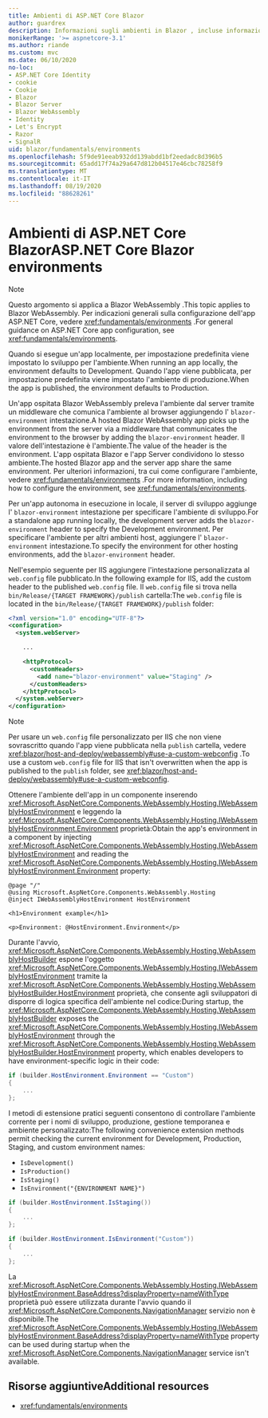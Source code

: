 ```yaml
---
title: Ambienti di ASP.NET Core Blazor
author: guardrex
description: Informazioni sugli ambienti in Blazor , incluse informazioni su come impostare l'ambiente di un' Blazor WebAssembly app.
monikerRange: '>= aspnetcore-3.1'
ms.author: riande
ms.custom: mvc
ms.date: 06/10/2020
no-loc:
- ASP.NET Core Identity
- cookie
- Cookie
- Blazor
- Blazor Server
- Blazor WebAssembly
- Identity
- Let's Encrypt
- Razor
- SignalR
uid: blazor/fundamentals/environments
ms.openlocfilehash: 5f9de91eeab932dd139abdd1bf2eedadc8d396b5
ms.sourcegitcommit: 65add17f74a29a647d812b04517e46cbc78258f9
ms.translationtype: MT
ms.contentlocale: it-IT
ms.lasthandoff: 08/19/2020
ms.locfileid: "88628261"
---
```

# <a name="aspnet-core-no-locblazor-environments"></a><span data-ttu-id="58df7-103">Ambienti di ASP.NET Core Blazor</span><span class="sxs-lookup"><span data-stu-id="58df7-103">ASP.NET Core Blazor environments</span></span>

> [!NOTE]
> <span data-ttu-id="58df7-104">Questo argomento si applica a Blazor WebAssembly .</span><span class="sxs-lookup"><span data-stu-id="58df7-104">This topic applies to Blazor WebAssembly.</span></span> <span data-ttu-id="58df7-105">Per indicazioni generali sulla configurazione dell'app ASP.NET Core, vedere <xref:fundamentals/environments> .</span><span class="sxs-lookup"><span data-stu-id="58df7-105">For general guidance on ASP.NET Core app configuration, see <xref:fundamentals/environments>.</span></span>

<span data-ttu-id="58df7-106">Quando si esegue un'app localmente, per impostazione predefinita viene impostato lo sviluppo per l'ambiente.</span><span class="sxs-lookup"><span data-stu-id="58df7-106">When running an app locally, the environment defaults to Development.</span></span> <span data-ttu-id="58df7-107">Quando l'app viene pubblicata, per impostazione predefinita viene impostato l'ambiente di produzione.</span><span class="sxs-lookup"><span data-stu-id="58df7-107">When the app is published, the environment defaults to Production.</span></span>

<span data-ttu-id="58df7-108">Un'app ospitata Blazor WebAssembly preleva l'ambiente dal server tramite un middleware che comunica l'ambiente al browser aggiungendo l' `blazor-environment` intestazione.</span><span class="sxs-lookup"><span data-stu-id="58df7-108">A hosted Blazor WebAssembly app picks up the environment from the server via a middleware that communicates the environment to the browser by adding the `blazor-environment` header.</span></span> <span data-ttu-id="58df7-109">Il valore dell'intestazione è l'ambiente.</span><span class="sxs-lookup"><span data-stu-id="58df7-109">The value of the header is the environment.</span></span> <span data-ttu-id="58df7-110">L'app ospitata Blazor e l'app Server condividono lo stesso ambiente.</span><span class="sxs-lookup"><span data-stu-id="58df7-110">The hosted Blazor app and the server app share the same environment.</span></span> <span data-ttu-id="58df7-111">Per ulteriori informazioni, tra cui come configurare l'ambiente, vedere <xref:fundamentals/environments> .</span><span class="sxs-lookup"><span data-stu-id="58df7-111">For more information, including how to configure the environment, see <xref:fundamentals/environments>.</span></span>

<span data-ttu-id="58df7-112">Per un'app autonoma in esecuzione in locale, il server di sviluppo aggiunge l' `blazor-environment` intestazione per specificare l'ambiente di sviluppo.</span><span class="sxs-lookup"><span data-stu-id="58df7-112">For a standalone app running locally, the development server adds the `blazor-environment` header to specify the Development environment.</span></span> <span data-ttu-id="58df7-113">Per specificare l'ambiente per altri ambienti host, aggiungere l' `blazor-environment` intestazione.</span><span class="sxs-lookup"><span data-stu-id="58df7-113">To specify the environment for other hosting environments, add the `blazor-environment` header.</span></span>

<span data-ttu-id="58df7-114">Nell'esempio seguente per IIS aggiungere l'intestazione personalizzata al `web.config` file pubblicato.</span><span class="sxs-lookup"><span data-stu-id="58df7-114">In the following example for IIS, add the custom header to the published `web.config` file.</span></span> <span data-ttu-id="58df7-115">Il `web.config` file si trova nella `bin/Release/{TARGET FRAMEWORK}/publish` cartella:</span><span class="sxs-lookup"><span data-stu-id="58df7-115">The `web.config` file is located in the `bin/Release/{TARGET FRAMEWORK}/publish` folder:</span></span>

```xml
<?xml version="1.0" encoding="UTF-8"?>
<configuration>
  <system.webServer>

    ...

    <httpProtocol>
      <customHeaders>
        <add name="blazor-environment" value="Staging" />
      </customHeaders>
    </httpProtocol>
  </system.webServer>
</configuration>
```

> [!NOTE]
> <span data-ttu-id="58df7-116">Per usare un `web.config` file personalizzato per IIS che non viene sovrascritto quando l'app viene pubblicata nella `publish` cartella, vedere <xref:blazor/host-and-deploy/webassembly#use-a-custom-webconfig> .</span><span class="sxs-lookup"><span data-stu-id="58df7-116">To use a custom `web.config` file for IIS that isn't overwritten when the app is published to the `publish` folder, see <xref:blazor/host-and-deploy/webassembly#use-a-custom-webconfig>.</span></span>

<span data-ttu-id="58df7-117">Ottenere l'ambiente dell'app in un componente inserendo <xref:Microsoft.AspNetCore.Components.WebAssembly.Hosting.IWebAssemblyHostEnvironment> e leggendo la <xref:Microsoft.AspNetCore.Components.WebAssembly.Hosting.IWebAssemblyHostEnvironment.Environment> proprietà:</span><span class="sxs-lookup"><span data-stu-id="58df7-117">Obtain the app's environment in a component by injecting <xref:Microsoft.AspNetCore.Components.WebAssembly.Hosting.IWebAssemblyHostEnvironment> and reading the <xref:Microsoft.AspNetCore.Components.WebAssembly.Hosting.IWebAssemblyHostEnvironment.Environment> property:</span></span>

```razor
@page "/"
@using Microsoft.AspNetCore.Components.WebAssembly.Hosting
@inject IWebAssemblyHostEnvironment HostEnvironment

<h1>Environment example</h1>

<p>Environment: @HostEnvironment.Environment</p>
```

<span data-ttu-id="58df7-118">Durante l'avvio, <xref:Microsoft.AspNetCore.Components.WebAssembly.Hosting.WebAssemblyHostBuilder> espone l'oggetto <xref:Microsoft.AspNetCore.Components.WebAssembly.Hosting.IWebAssemblyHostEnvironment> tramite la <xref:Microsoft.AspNetCore.Components.WebAssembly.Hosting.WebAssemblyHostBuilder.HostEnvironment> proprietà, che consente agli sviluppatori di disporre di logica specifica dell'ambiente nel codice:</span><span class="sxs-lookup"><span data-stu-id="58df7-118">During startup, the <xref:Microsoft.AspNetCore.Components.WebAssembly.Hosting.WebAssemblyHostBuilder> exposes the <xref:Microsoft.AspNetCore.Components.WebAssembly.Hosting.IWebAssemblyHostEnvironment> through the <xref:Microsoft.AspNetCore.Components.WebAssembly.Hosting.WebAssemblyHostBuilder.HostEnvironment> property, which enables developers to have environment-specific logic in their code:</span></span>

```csharp
if (builder.HostEnvironment.Environment == "Custom")
{
    ...
};
```

<span data-ttu-id="58df7-119">I metodi di estensione pratici seguenti consentono di controllare l'ambiente corrente per i nomi di sviluppo, produzione, gestione temporanea e ambiente personalizzato:</span><span class="sxs-lookup"><span data-stu-id="58df7-119">The following convenience extension methods permit checking the current environment for Development, Production, Staging, and custom environment names:</span></span>

* `IsDevelopment()`
* `IsProduction()`
* `IsStaging()`
* `IsEnvironment("{ENVIRONMENT NAME}")`

```csharp
if (builder.HostEnvironment.IsStaging())
{
    ...
};

if (builder.HostEnvironment.IsEnvironment("Custom"))
{
    ...
};
```

<span data-ttu-id="58df7-120">La <xref:Microsoft.AspNetCore.Components.WebAssembly.Hosting.IWebAssemblyHostEnvironment.BaseAddress?displayProperty=nameWithType> proprietà può essere utilizzata durante l'avvio quando il <xref:Microsoft.AspNetCore.Components.NavigationManager> servizio non è disponibile.</span><span class="sxs-lookup"><span data-stu-id="58df7-120">The <xref:Microsoft.AspNetCore.Components.WebAssembly.Hosting.IWebAssemblyHostEnvironment.BaseAddress?displayProperty=nameWithType> property can be used during startup when the <xref:Microsoft.AspNetCore.Components.NavigationManager> service isn't available.</span></span>

## <a name="additional-resources"></a><span data-ttu-id="58df7-121">Risorse aggiuntive</span><span class="sxs-lookup"><span data-stu-id="58df7-121">Additional resources</span></span>

* <xref:fundamentals/environments>

